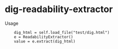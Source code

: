 # dig-readability-extractor
  Usage


        dig_html = self.load_file("test/dig.html")
        e = ReadabilityExtractor()
        value = e.extract(dig_html)
